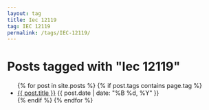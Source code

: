 ```yaml
---
layout: tag
title: Iec 12119
tag: IEC 12119
permalink: /tags/IEC-12119/
---
```

<h1>Posts tagged with "Iec 12119"</h1>
<ul>
  {% for post in site.posts %}
    {% if post.tags contains page.tag %}
      <li>
        <a href="{{ post.url | relative_url }}">{{ post.title }}</a>
        <span>{{ post.date | date: "%B %d, %Y" }}</span>
      </li>
    {% endif %}
  {% endfor %}
</ul>

